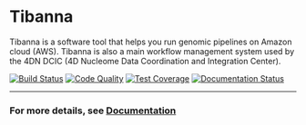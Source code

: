# Tibanna

Tibanna is a software tool that helps you run genomic pipelines on Amazon cloud (AWS). Tibanna is also a main workflow management system used by the 4DN DCIC (4D Nucleome Data Coordination and Integration Center).

[![Build Status](https://travis-ci.org/4dn-dcic/tibanna.svg?branch=master)](https://travis-ci.org/4dn-dcic/tibanna) [![Code Quality](https://api.codacy.com/project/badge/Grade/d2946b5bc0704e5c9a4893426a7e0314)](https://www.codacy.com/app/4dn/tibanna?utm_source=github.com&amp;utm_medium=referral&amp;utm_content=4dn-dcic/tibanna&amp;utm_campaign=Badge_Grade) [![Test Coverage](https://api.codacy.com/project/badge/Coverage/d2946b5bc0704e5c9a4893426a7e0314)](https://www.codacy.com/app/4dn/tibanna?utm_source=github.com&amp;utm_medium=referral&amp;utm_content=4dn-dcic/tibanna&amp;utm_campaign=Badge_Coverage) [![Documentation Status](https://readthedocs.org/projects/tibanna/badge/?version=latest)](https://tibanna.readthedocs.io/en/latest/?badge=latest)

***

### For more details, see [**Documentation**](http://tibanna.readthedocs.io/en/latest)
